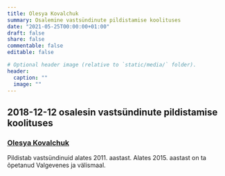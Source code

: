 ```yaml
---
title: Olesya Kovalchuk
summary: Osalemine vastsündinute pildistamise koolituses
date: "2021-05-25T00:00:00+01:00"
draft: false
share: false
commentable: false
editable: false

# Optional header image (relative to `static/media/` folder).
header:
  caption: ""
  image: ""
---
```

## 2018-12-12 osalesin vastsündinute pildistamise koolituses
### [Olesya Kovalchuk](https://ok-academy.ru/newbornphoto)
Pildistab vastsündinuid alates 2011. aastast. Alates 2015. aastast on ta õpetanud Valgevenes ja välismaal.